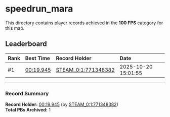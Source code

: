 # speedrun_mara

This directory contains player records achieved in the **100 FPS** category for this map.

## Leaderboard

| Rank | Best Time | Record Holder | Date                |
| :--- | :-------- | :------------ | :------------------ |
| #1   | [00:19.945](./00019945_STEAM_0_1_771348382_20251020-150155.zip) | [STEAM_0:1:771348382](https://speedrun16.com/profile/STEAM_0:1:771348382)   | 2025-10-20 15:01:55 |

---

### Record Summary
**Record Holder:** [00:19.945](./00019945_STEAM_0_1_771348382_20251020-150155.zip) (by [STEAM_0:1:771348382](https://speedrun16.com/profile/STEAM_0:1:771348382))  
**Total PBs Archived:** 1